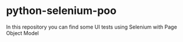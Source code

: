 # python-selenium-poo
In this repository you can find some UI tests using Selenium with Page Object Model
